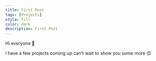 ```yaml
---
title: First Post
tags: [Projects]
style: fill
color: dark
description: First Post
---
```


Hi everyone 👋

I have a few projects coming up can't wait to show you some more 😊